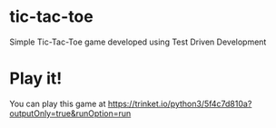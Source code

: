 # tic-tac-toe
Simple Tic-Tac-Toe game developed using Test Driven Development

# Play it!
You can play this game at https://trinket.io/python3/5f4c7d810a?outputOnly=true&runOption=run
